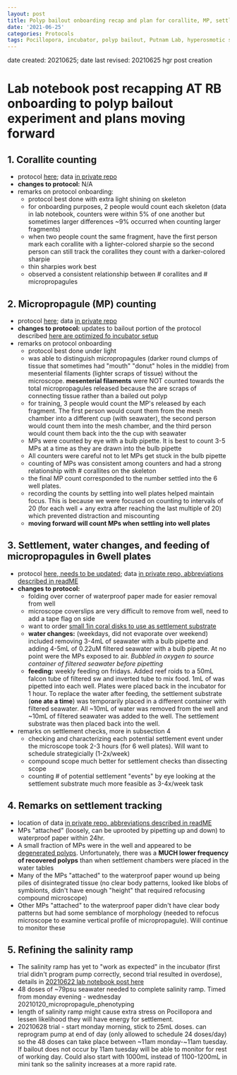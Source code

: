 ```yaml
---
layout: post
title: Polyp bailout onboarding recap and plan for corallite, MP, settlement tracking
date: '2021-06-25'
categories: Protocols
tags: Pocillopora, incubator, polyp bailout, Putnam Lab, hyperosmotic stress, NSF HDR, corallite, settlement, micropropagule
---
```


date created: 20210625;
date last revised: 20210625 hgr post creation

# Lab notebook post recapping AT RB onboarding to polyp bailout experiment and plans moving forward

## 1. Corallite counting
- protocol [here](https://github.com/thesyntheticcoral/SynCoral_Protocols/blob/master/Polyp_Bailout/corallite_counting_protocol.md); data [in private repo](https://github.com/thesyntheticcoral/PolypBailoutExpt/blob/main/trial_info/micropropagule_tracking.csv)
- **changes to protocol:** N/A
- remarks on protocol onboarding:
  - protocol best done with extra light shining on skeleton
  - for onboarding purposes, 2 people would count each skeleton (data in lab notebook, counters were within 5% of one another but sometimes larger differences ~9% occurred when counting larger fragments)
  - when two people count the same fragment, have the first person mark each corallite with a lighter-colored sharpie so the second person can still track the corallites they count with a darker-colored sharpie
  - thin sharpies work best
  - observed a consistent relationship between # corallites and # micropropagules

## 2. Micropropagule (MP) counting
- protocol [here](https://github.com/thesyntheticcoral/SynCoral_Protocols/blob/master/Polyp_Bailout/PUTNAM_LAB_POLYP_BAILOUT_PROTOCOL.md); data [in private repo](https://github.com/thesyntheticcoral/PolypBailoutExpt/blob/main/trial_info/micropropagule_tracking.csv)
- **changes to protocol:** updates to bailout portion of the protocol described [here are optimized fo incubator setup](https://hgreich.github.io/HGRlabnotebook/protocols/2021/06/11/Setting-up-incubator-for-polyp-bailout-experiment.html)
- remarks on protocol onboarding
  - protocol best done under light
  - was able to distinguish micropropagules (darker round clumps of tissue that sometimes had "mouth" "donut" holes in the middle) from mesenterial filaments (lighter scraps of tissue) without the microscope. **mesenterial filaments** were NOT counted towards the total micropropagules released because the are scraps of connecting tissue rather than a bailed out polyp
  - for training, 3 people would count the MP's released by each fragment. The first person would count them from the mesh chamber into a different cup (with seawater), the second person would count them into the mesh chamber, and the third person would count them back into the the cup with seawater
  - MPs were counted by eye with a bulb pipette. It is best to count 3-5 MPs at a time as they are drawn into the bulb pipette
  - All counters were careful not to let MPs get stuck in the bulb pipette
  - counting of MPs was consistent among counters and had a strong relationship with # corallites on the skeleton
  - the final MP count corresponded to the number settled into the 6 well plates.
  - recording the counts by settling into well plates helped maintain focus. This is because we were focused on counting to intervals of 20 (for each well + any extra after reaching the last multiple of 20) which prevented distraction and miscounting
  - **moving forward will count MPs when settling into well plates**

## 3. Settlement, water changes, and feeding of micropropagules in 6well plates
- protocol [here, needs to be updated](https://github.com/thesyntheticcoral/SynCoral_Protocols/blob/master/Polyp_Bailout/PUTNAM_LAB_POLYP_BAILOUT_PROTOCOL.md); data [in private repo, abbreviations described in readME](https://github.com/thesyntheticcoral/PolypBailoutExpt/tree/main/settlement)
- **changes to protocol:**
  - folding over corner of waterproof paper made for easier removal from well
  - microscope coverslips are very difficult to remove from well, need to add a tape flag on side
  - want to order [small 1in coral disks to use as settlement substrate](https://www.bulkreefsupply.com/coral-frag-disks-oceans-wonders.html?dfw_tracker=43788-205305&utm_term=&utm_campaign=EL+%7C+ACQ_Prospecting_Shopping+%7C+ROAS+%7C+All+Products&utm_source=adwords&utm_medium=ppc&hsa_acc=7373341438&hsa_cam=11496128324&hsa_grp=111757179109&hsa_ad=475916932266&hsa_src=g&hsa_tgt=pla-1061645498307&hsa_kw=&hsa_mt=&hsa_net=adwords&hsa_ver=3&gclid=Cj0KCQjwlMaGBhD3ARIsAPvWd6gfadURTWHKfv86pUKh1v9Kh68h7VhsAvJoX9-Kjdi1i_CcSs2kYa8aAkVGEALw_wcB)  
  - **water changes:** (weekdays, did not evaporate over weekend) included removing 3-4mL of seawater with a bulb pipette and adding 4-5mL of 0.22uM filtered seawater with a bulb pipette. At no point were the MPs exposed to air. *Bubbled in oxygen to source container of filtered seawater before pipetting*
  - **feeding:** weekly feeding on fridays. Added reef roids to a 50mL falcon tube of filtered sw and inverted tube to mix food. 1mL of was pipetted into each well. Plates were placed back in the incubator for 1 hour. To replace the water after feeding, the settlement substrate (**one ate a time**) was temporarily placed in a different container with filtered seawater. All ~10mL of water was removed from the well and ~10mL of filtered seawater was added to the well. The settlement substrate was then placed back into the well.
- remarks on settlement checks, more in subsection 4
  - checking and characterizing each potential settlement event under the microscope took 2-3 hours (for 6 well plates). Will want to schedule strategicially (1-2x/week)
  - compound scope much better for settlement checks than dissecting scope
  - counting # of potential settlement "events" by eye looking at the settlement substrate much more feasible as 3-4x/week task

## 4. Remarks on settlement tracking
- location of data [in private repo, abbreviations described in readME](https://github.com/thesyntheticcoral/PolypBailoutExpt/tree/main/settlement)
- MPs "attached" (loosely, can be uprooted by pipetting up and down) to waterproof paper within 24hr.
- A small fraction of MPs were in the well and appeared to be [degenerated polyps](https://github.com/hgreich/HGRlabnotebook/blob/master/_posts/20210120_micropropagule_phenotyping.Md). Unfortunately, there was a **MUCH lower frequency of recovered polyps** than when settlement chambers were placed in the water tables
- Many of the MPs "attached" to the waterproof paper  wound up being piles of disintegrated tissue (no clear body patterns, looked like blobs of symbionts, didn't have enough "height" that required refocusing compound microscope)
- Other MPs "attached" to the waterproof paper didn't have clear body patterns but had some semblance of morphology (needed to refocus microscope to examine vertical profile of micropropagule). Will continue to monitor these

## 5. Refining the salinity ramp
- The salinity ramp has yet to "work as expected" in the incubator (first trial didn't program pump correctly, second trial resulted in overdose), details in [20210622 lab notebook post here](https://hgreich.github.io/HGRlabnotebook/protocols/2021/06/22/Updates-on-polyp-bailout-trials-in-incubator.html)
- 48 doses of ~79psu seawater needed to complete salinity ramp. Timed from monday evening - wednesday 20210120_micropropagule_phenotyping
- length of salinity ramp might cause extra stress on Pocillopora and lessen likelihood they will have energy for settlement.
- 20210628 trial - start monday morning, stick to 25mL doses. can reprogram pump at end of day (only allowed to schedule 24 doses/day) so the 48 doses can take place between ~11am monday-~11am tuesday. If bailout does not occur by 11am tuesday will be able to monitor for rest of working day. Could also start with 1000mL instead of 1100-1200mL in mini tank so the salinity increases at a more rapid rate.
